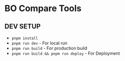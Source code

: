 # BO Compare Tools

## DEV SETUP

- `pnpm install`
- `pnpm run dev` - For local run
- `pnpm run build` - For production build
- `pnpm run build && pnpm run deploy` - For Deployment
